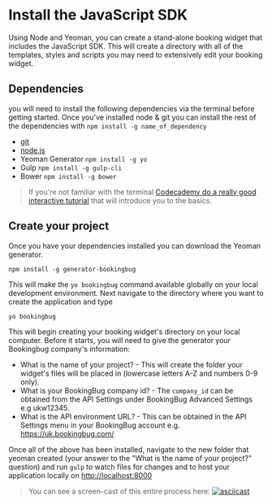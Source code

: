 # Install the JavaScript SDK

Using Node and Yeoman, you can create a stand-alone booking widget that includes the JavaScript SDK. This will create a directory with all of the templates, styles and scripts you may need to extensively edit your booking widget.

## Dependencies
you will need to install the following dependencies via the terminal before getting started. Once you've installed node & git you can install the rest of the dependencies with `npm install -g name_of_dependency`

- [git](github.com)
- [node.js](https://nodejs.org/en/)
- Yeoman Generator `npm install -g yo`
- Gulp `npm install -g gulp-cli`
- Bower `npm install -g bower`

> If you're not familiar with the terminal [Codecademy do a really good interactive tutorial](https://www.codecademy.com/ru/courses/learn-the-command-line/lessons/navigation/exercises/your-first-command) that will introduce you to the basics.

## Create your project
Once you have your dependencies installed you can download the Yeoman generator.

```
npm install -g generator-bookingbug
```

This will make the `yo bookingbug` command available globally on your local development environment. Next navigate to the directory where you want to create the application and type

```
yo bookingbug
```

This will begin creating your booking widget's directory on your local computer. Before it starts, you will need to give the generator your Bookingbug company's information:

- What is the name of your project? - This will create the folder your widget's files will be placed in (lowercase letters A-Z and numbers 0-9 only).
- What is your BookingBug company id? - The `company_id` can be obtained from the API Settings under BookingBug Advanced Settings e.g ukw12345.
- What is the API environment URL? - This can be obtained in the API Settings menu in your BookingBug account e.g. https://uk.bookingbug.com/

Once all of the above has been installed, navigate to the new folder that yeoman created (your answer to the "What is the name of your project?" question) and run `gulp` to watch files for changes and to host your application locally on [http://localhost:8000](http://localhost:8000)

> You can see a screen-cast of this entire process here:
[![asciicast](https://asciinema.org/a/1ik46ji01fgxyfs5j669knvs6.png)](https://asciinema.org/a/1ik46ji01fgxyfs5j669knvs6?speed=2)
